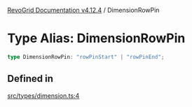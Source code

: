 [RevoGrid Documentation v4.12.4](README.md) / DimensionRowPin

# Type Alias: DimensionRowPin

```ts
type DimensionRowPin: "rowPinStart" | "rowPinEnd";
```

## Defined in

[src/types/dimension.ts:4](https://github.com/revolist/revogrid/blob/648f56ecfc5430eb0184373ea33dd565a6a33bb9/src/types/dimension.ts#L4)
